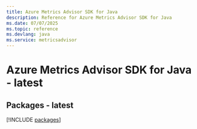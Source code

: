 ```yaml
---
title: Azure Metrics Advisor SDK for Java
description: Reference for Azure Metrics Advisor SDK for Java
ms.date: 07/07/2025
ms.topic: reference
ms.devlang: java
ms.service: metricsadvisor
---
```

# Azure Metrics Advisor SDK for Java - latest
## Packages - latest
[!INCLUDE [packages](metrics-advisor-index.md)]